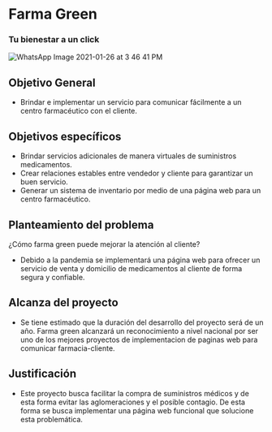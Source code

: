 # Farma Green
### Tu bienestar a un click 
![WhatsApp Image 2021-01-26 at 3 46 41 PM](https://user-images.githubusercontent.com/78766144/107659040-bd111c80-6c54-11eb-922b-c7dbb10118f4.jpeg)
## Objetivo General 
* Brindar e implementar un servicio para comunicar 
fácilmente a un centro farmacéutico con el cliente.

## Objetivos específicos
* Brindar servicios adicionales de manera virtuales de
suministros medicamentos.
* Crear relaciones estables entre vendedor y cliente 
para garantizar un buen servicio.
* Generar un sistema de inventario por medio de una
página web para un centro farmacéutico.

## Planteamiento del problema
 ¿Cómo farma green puede mejorar la atención al 
cliente?
* Debido a la pandemia se implementará una página 
web para ofrecer un servicio de venta y domicilio de 
medicamentos al cliente de forma segura y confiable.

## Alcanza del proyecto
* Se tiene estimado que la duración del desarrollo del 
proyecto será de un año. 
Farma green alcanzará un reconocimiento a nivel 
nacional por ser uno de los mejores proyectos de 
implementacion de paginas web para comunicar 
farmacia-cliente.

## Justificación
* Este proyecto busca facilitar la compra de 
suministros médicos y de esta forma evitar las 
aglomeraciones y el posible contagio.
De esta forma se busca implementar una página web 
funcional que solucione esta problemática.
